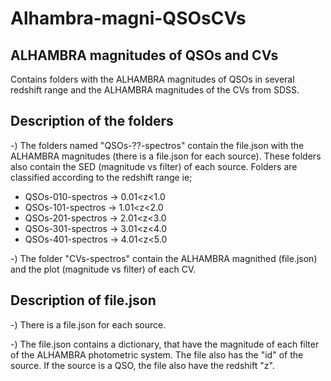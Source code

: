 # Alhambra-magni-QSOsCVs
## ALHAMBRA magnitudes of QSOs and CVs

Contains folders with the ALHAMBRA magnitudes of QSOs in several redshift range and the ALHAMBRA magnitudes of the CVs from SDSS.

## Description of the folders

-) The folders named "QSOs-??-spectros" contain the file.json with the ALHAMBRA magnitudes (there is a file.json for each source). These folders also contain the SED (magnitude vs filter) of each source.
Folders are classified according to the redshift range ie;

 * QSOs-010-spectros -> 0.01<z<1.0
 * QSOs-101-spectros -> 1.01<z<2.0
 * QSOs-201-spectros -> 2.01<z<3.0
 * QSOs-301-spectros -> 3.01<z<4.0
 * QSOs-401-spectros -> 4.01<z<5.0

-) The folder "CVs-spectros" contain the ALHAMBRA magnithed (file.json) and the plot (magnitude vs filter) of each CV.

## Description of file.json

-) There is a file.json for each source.

-) The file.json contains a dictionary, that have the magnitude of each filter of the ALHAMBRA photometric system. The file also has the "id" of the source. If the source is a QSO, the file also have the redshift "z".



